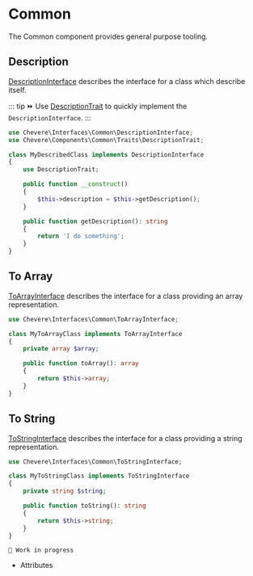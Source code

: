 # Common

The Common component provides general purpose tooling.

## Description

[DescriptionInterface](../reference/Chevere/Interfaces/Common/DescriptionInterface.md) describes the interface for a class which describe itself.

::: tip
⏩ Use [DescriptionTrait](https://github.com/Chevereto/chevere/blob/main/src/Chevere/Components/Common/Traits/DescriptionTrait.php) to quickly implement the `DescriptionInterface`.
:::

```php
use Chevere\Interfaces\Common\DescriptionInterface;
use Chevere\Components\Common\Traits\DescriptionTrait;

class MyDescribedClass implements DescriptionInterface
{
    use DescriptionTrait;

    public function __construct()
    {
        $this->description = $this->getDescription();
    }

    public function getDescription(): string
    {
        return 'I do something';
    }
}
```

## To Array

[ToArrayInterface](../reference/Chevere/Interfaces/Common/ToArrayInterface.md) describes the interface for a class providing an array representation.

```php
use Chevere\Interfaces\Common\ToArrayInterface;

class MyToArrayClass implements ToArrayInterface
{
    private array $array;

    public function toArray(): array
    {
        return $this->array;
    }
}
```

## To String

[ToStringInterface](../reference/Chevere/Interfaces/Common/ToStringInterface.md) describes the interface for a class providing a string representation.

```php
use Chevere\Interfaces\Common\ToStringInterface;

class MyToStringClass implements ToStringInterface
{
    private string $string;

    public function toString(): string
    {
        return $this->string;
    }
}
```

`🚧 Work in progress`

* Attributes
